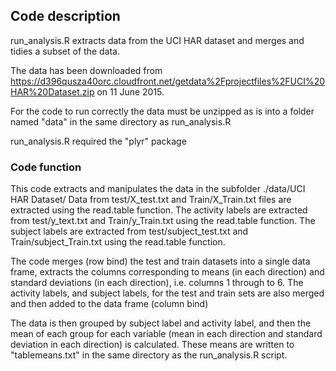 ## Code description

run_analysis.R extracts data from the UCI HAR dataset and merges and tidies a subset of the data.

The data has been downloaded from
 https://d396qusza40orc.cloudfront.net/getdata%2Fprojectfiles%2FUCI%20HAR%20Dataset.zip
on 11 June 2015.

For the code to run correctly the data must be unzipped as is into a folder named "data"
in the same directory as run_analysis.R

run_analysis.R required the "plyr" package

### Code function

This code extracts and manipulates the data in the subfolder ./data/UCI HAR Dataset/
Data from test/X_test.txt and Train/X_Train.txt files are extracted using the read.table function. 
The activity labels are extracted from test/y_text.txt and Train/y_Train.txt using the read.table function. 
The subject labels are extracted from test/subject_test.txt and Train/subject_Train.txt using the read.table function. 

The code merges (row bind) the test and train datasets into a single data frame, extracts the columns corresponding to
means (in each direction) and standard deviations (in each direction), i.e. columns 1 through to 6. 
The activity labels, and subject labels, for the test and train sets are also merged and then added to 
the data frame (column bind)

The data is then grouped by subject label and activity label, and then the mean of each group for each
variable (mean in each direction and standard deviation in each direction) is calculated. These means 
are written to "tablemeans.txt" in the same directory as the run_analysis.R script.